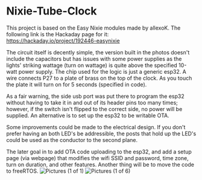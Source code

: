 # Nixie-Tube-Clock
This project is based on the Easy Nixie modules made by allexoK. The following link is the Hackaday page for it: https://hackaday.io/project/192446-easynixie

The circuit itself is decently simple, the version built in the photos doesn't include the capacitors but has issues with some power supplies as the lights' striking wattage (turn on wattage) is quite above the specified 10-watt power supply. The chip used for the logic is just a generic esp32. A wire connects P27 to a plate of brass on the top of the clock. As you touch the plate it will turn on for 5 seconds (specified in code).

As a fair warning, the side usb port was put there to program the esp32 without having to take it in and out of its header pins too many times; however, if the switch isn't flipped to the correct side, no power will be supplied. An alternative is to set up the esp32 to be writable OTA.

Some improvements could be made to the electrical design. If you don't prefer having an both LED's be addressible, the posts that hold up the LED's could be used as the conductor to the second plane. 

The later goal in to add OTA code uploading to the esp32, and add a setup page (via webpage) that modifies the wifi SSID and password, time zone, turn on duration, and other features. Another thing will be to move the code to freeRTOS.
![Pictures (1 of 1)](https://github.com/user-attachments/assets/e4787406-f105-4748-95b8-8e9265b6fd7e)
![Pictures (1 of 6)](https://github.com/user-attachments/assets/9f4bd479-16ab-47d9-833e-838ed11c81da)
